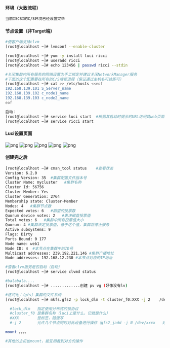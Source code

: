 #### 环境（大致流程）
```txt
当前ISCSI的C/S环境已经设置完毕
```
#### 节点设置（非Target端）
```bash
#使客户端支持clvm
[root@localhost ~]# lvmconf --enable-cluster

[root@localhost ~]# yum -y install luci ricci
[root@localhost ~]# useradd ricci
[root@localhost ~]# echo 123456 | passwd ricci --stdin

#关闭集群内所有服务的网络设置为手工绑定并建议关闭NetworkManager服务
#下面的这个配置要在所有的C/S端都进程（保证通过主机名可达即可）
[root@localhost ~]# cat >> /etc/hosts <<eof
192.168.139.101 S_Server_name
192.168.139.102 c_node1_name
192.168.139.103 c_node2_name
eof

启动：
[root@localhost ~]# service luci start  #根据其启动时提示的URL访问其web页面
[root@localhost ~]# service ricci start
```
#### Luci设置页面
  ![png](https://github.com/bluevitality/Bluevitality/raw/master/Linux/存储相关/ISCSI/GFS%20%2B%20CLVM/Images/URL1.png)
  ![png](https://github.com/bluevitality/Bluevitality/raw/master/Linux/存储相关/ISCSI/GFS%20%2B%20CLVM/Images/URL2.png)
  ![png](https://github.com/bluevitality/Bluevitality/raw/master/Linux/存储相关/ISCSI/GFS%20%2B%20CLVM/Images/URL3.png)
  ![png](https://github.com/bluevitality/Bluevitality/raw/master/Linux/存储相关/ISCSI/GFS%20%2B%20CLVM/Images/URL4.png)
  ![png](https://github.com/bluevitality/Bluevitality/raw/master/Linux/存储相关/ISCSI/GFS%20%2B%20CLVM/Images/URL5.png)

#### 创建完之后
```bash
[root@localhost ~]# cman_tool status    #查看状态
Version: 6.2.0
Config Version: 35  #集群配置文件版本号
Cluster Name: mycluster   #集群名称
Cluster Id: 56756
Cluster Member: Yes
Cluster Generation: 2764
Membership state: Cluster-Member
Nodes: 4   #集群节点数
Expected votes: 6   #期望的投票数
Quorum device votes: 2   #表决磁盘投票值
Total votes: 6   #集群中所有投票值大小
Quorum: 4 #集群法定投票值，低于这个值，集群将停止服务
Active subsystems: 9 
Flags: Dirty 
Ports Bound: 0 177  
Node name: web1
Node ID: 4  #本节点在集群中的ID号
Multicast addresses: 239.192.221.146 #集群广播地址 
Node addresses: 192.168.12.230 #本节点对应的IP地址

#查看clvm服务是否启动（启动）
[root@localhost ~]# service clvmd status

#balabala....
[root@localhost ~]# .............创建 pv vg (好像没有lv)

#格式化：（gfs）集群的文件系统
[root@localhost ~]# mkfs.gfs2 -p lock_dlm -t cluster_f0:XXX -j 2    /dev/vg01/<lv名，LV在此时创建>

  #lock_dlm   指定使用分布式的锁协议
  #cluster_f0 是集群名称（luci上是什么，它就是什么）
  #XXX        是标签，随便写
  #-j 2       允许几个节点同时对此设备进行操作（gfs2_jadd -j N /dev/xxxx   对指定设备更改其节点并发限制）

mount 。。。。

#其他的主机也mount，能互相看到对方的操作
```
